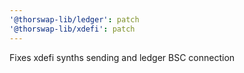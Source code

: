 ```yaml
---
'@thorswap-lib/ledger': patch
'@thorswap-lib/xdefi': patch
---
```


Fixes xdefi synths sending and ledger BSC connection
